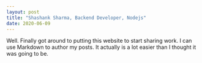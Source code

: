```yaml
---
layout: post
title: "Shashank Sharma, Backend Developer, Nodejs"
date: 2020-06-09
---
```


Well. Finally got around to putting this website to start sharing work. I can use Markdown to author my posts. It actually is a lot easier than I thought it was going to be.
